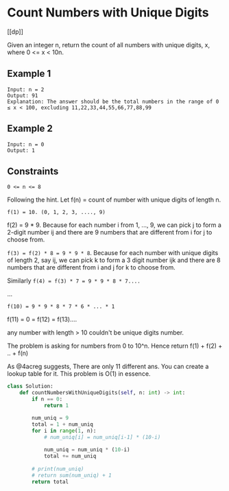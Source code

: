 # Count Numbers with Unique Digits

[[dp]]

Given an integer n, return the count of all numbers with unique digits, x, where 0 <= x < 10n.

## Example 1

```text
Input: n = 2
Output: 91
Explanation: The answer should be the total numbers in the range of 0 ≤ x < 100, excluding 11,22,33,44,55,66,77,88,99
```

## Example 2

```text
Input: n = 0
Output: 1
```

## Constraints

```text
0 <= n <= 8
```

Following the hint. Let f(n) = count of number with unique digits of length n.

`f(1) = 10. (0, 1, 2, 3, ...., 9)`

f(2) = 9 * 9. Because for each number i from 1, ..., 9, we can pick j to form a 2-digit number ij and there are 9 numbers that are different from i for j to choose from.

`f(3) = f(2) * 8 = 9 * 9 * 8`. Because for each number with unique digits of length 2, say ij, we can pick k to form a 3 digit number ijk and there are 8 numbers that are different from i and j for k to choose from.

Similarly `f(4) = f(3) * 7 = 9 * 9 * 8 * 7....`

...

`f(10) = 9 * 9 * 8 * 7 * 6 * ... * 1`

f(11) = 0 = f(12) = f(13)....

any number with length > 10 couldn't be unique digits number.

The problem is asking for numbers from 0 to 10^n. Hence return f(1) + f(2) + .. + f(n)

As @4acreg suggests, There are only 11 different ans. You can create a lookup table for it. This problem is O(1) in essence.

```python
class Solution:
    def countNumbersWithUniqueDigits(self, n: int) -> int:
        if n == 0:
            return 1

        num_uniq = 9
        total = 1 + num_uniq
        for i in range(1, n):
            # num_uniq[i] = num_uniq[i-1] * (10-i)
            
            num_uniq = num_uniq * (10-i)
            total += num_uniq
        
        # print(num_uniq)
        # return sum(num_uniq) + 1
        return total
```
